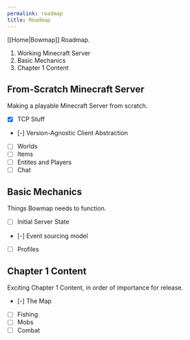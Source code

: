 ```yaml
---
permalink: roadmap
title: Roadmap
---
```


[[Home|Bowmap]] Roadmap.

1. Working Minecraft Server
2. Basic Mechanics
3. Chapter 1 Content

## From-Scratch Minecraft Server

Making a playable Minecraft Server from scratch.

- [x] TCP Stuff
- [-] Version-Agnostic Client Abstraction
- [ ] Worlds
- [ ] Items
- [ ] Entites and Players
- [ ] Chat

## Basic Mechanics

Things Bowmap needs to function.

- [ ] Initial Server State
- [-] Event sourcing model
- [ ] Profiles

## Chapter 1 Content

Exciting Chapter 1 Content, in order of importance for release.

- [-] The Map
- [ ] Fishing
- [ ] Mobs
- [ ] Combat

